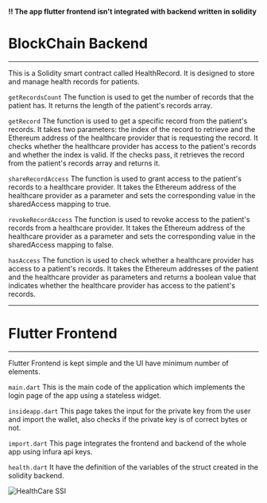 <strong>‼ The app flutter frontend isn't integrated with backend written in solidity </strong>
<h1>BlockChain Backend</h1>
<hr>
<p>This is a Solidity smart contract called HealthRecord. It is designed to store and manage health records for patients. 

```getRecordsCount```
The function is used to get the number of records that the patient has. It returns the length of the patient's records array.

```getRecord```
The function is used to get a specific record from the patient's records. It takes two parameters: the index of the record to retrieve and the Ethereum address of the healthcare provider that is requesting the record. It checks whether the healthcare provider has access to the patient's records and whether the index is valid. If the checks pass, it retrieves the record from the patient's records array and returns it.

```shareRecordAccess```
The function is used to grant access to the patient's records to a healthcare provider. It takes the Ethereum address of the healthcare provider as a parameter and sets the corresponding value in the sharedAccess mapping to true.

```revokeRecordAccess```
The function is used to revoke access to the patient's records from a healthcare provider. It takes the Ethereum address of the healthcare provider as a parameter and sets the corresponding value in the sharedAccess mapping to false.

```hasAccess```
The function is used to check whether a healthcare provider has access to a patient's records. It takes the Ethereum addresses of the patient and the healthcare provider as parameters and returns a boolean value that indicates whether the healthcare provider has access to the patient's records.
</p>

<hr>
<h1>Flutter Frontend</h1>
<hr>
<p>Flutter Frontend is kept simple and the UI have minimum number of elements.

```main.dart```
This is the main code of the application which implements the login page of the app using a stateless widget.

```insideapp.dart```
This page takes the input for the private key from the user and import the wallet, also checks if the private key is of correct bytes or not. 

```import.dart```
This page integrates the frontend and backend of the whole app using infura api keys.

```health.dart```
It have the definition of the variables of the struct created in the solidity backend. 

<img src="app.png" alt="HealthCare SSI">
</p>

